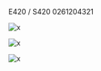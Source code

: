 E420 / S420 0261204321

![x](OEM-Docs/Mercedes/1997-s500-1.png)

![x](OEM-Docs/Mercedes/1997-s500-2.png)

![x](OEM-Docs/Mercedes/1997-s500-3.png)
